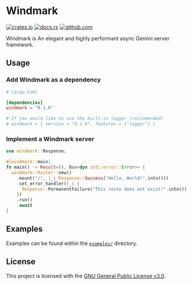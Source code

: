 # Windmark

[![crates.io](https://img.shields.io/crates/v/windmark.svg)](https://crates.io/crates/windmark)
[![docs.rs](https://docs.rs/windmark/badge.svg)](https://docs.rs/windmark)
[![github.com](https://github.com/gemrest/windmark/actions/workflows/check.yaml/badge.svg?branch=main)](https://github.com/gemrest/windmark/actions/workflows/check.yaml)

Windmark is An elegant and highly performant async Gemini server framework.

## Usage

### Add Windmark as a dependency

```toml
# Cargo.toml

[dependencies]
windmark = "0.1.0"

# If you would like to use the built-in logger (reccomended)
# windmark = { version = "0.1.0", features = ["logger"] }
```

### Implement a Windmark server

```rust
use windmark::Response;

#[windmark::main]
fn main() -> Result<(), Box<dyn std::error::Error>> {
  windmark::Router::new()
    .mount("/", |_| Response::Success("Hello, World!".into()))
    .set_error_handler(|_| {
      Response::PermanentFailure("This route does not exist!".into())
    })
    .run()
    .await
}
```

## Examples

Examples can be found within the [`examples/`](./examples) directory.

## License

This project is licensed with the [GNU General Public License v3.0](./LICENSE).
